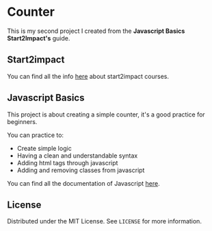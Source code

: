 # Counter

This is my second project I created from the **Javascript Basics Start2Impact's** guide.

## Start2impact

You can find all the info [here](https://www.start2impact.it/percorsi/) about start2impact courses.

## Javascript Basics

This project is about creating a simple counter, it's a good practice for beginners.

You can practice to:

- Create simple logic
- Having a clean and understandable syntax
- Adding html tags through javascript
- Adding and removing classes from javascript

You can find all the documentation of Javascript [here](https://developer.mozilla.org/en-US/docs/Web/JavaScript?retiredLocale).

## License

Distributed under the MIT License. See `LICENSE` for more information.
